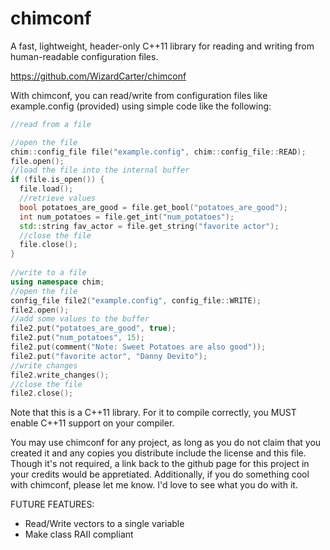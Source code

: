 # chimconf
A fast, lightweight, header-only C++11 library for reading and writing from human-readable configuration files.

https://github.com/WizardCarter/chimconf

With chimconf, you can read/write from configuration files like example.config (provided) using simple code like the following:

```c++
//read from a file

//open the file
chim::config_file file("example.config", chim::config_file::READ);
file.open();
//load the file into the internal buffer
if (file.is_open()) {
  file.load();
  //retrieve values
  bool potatoes_are_good = file.get_bool("potatoes_are_good");
  int num_potatoes = file.get_int("num_potatoes");
  std::string fav_actor = file.get_string("favorite actor");
  //close the file
  file.close();
}
  
//write to a file
using namespace chim;
//open the file
config_file file2("example.config", config_file::WRITE);
file2.open();
//add some values to the buffer
file2.put("potatoes_are_good", true);
file2.put("num_potatoes", 15);
file2.put(comment("Note: Sweet Potatoes are also good"));
file2.put("favorite actor", "Danny Devito");
//write changes
file2.write_changes();
//close the file
file2.close();
```  

Note that this is a C++11 library. For it to compile correctly, you MUST enable C++11 support on your compiler.

You may use chimconf for any project, as long as you do not claim that you created it and any copies you distribute include the license and this file. Though it's not required, a link back to the github page for this project in your credits would be appretiated. Additionally, if you do something cool with chimconf, please let me know. I'd love to see what you do with it.

FUTURE FEATURES:
- Read/Write vectors to a single variable
- Make class RAII compliant
